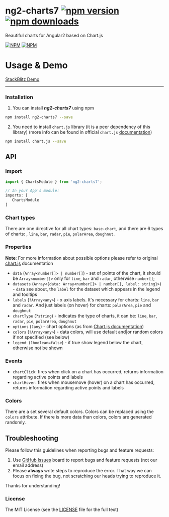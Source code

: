 # ng2-charts7 [![npm version](https://badge.fury.io/js/ng2-charts7.svg)](http://badge.fury.io/js/ng2-charts7) [![npm downloads](https://img.shields.io/npm/dm/ng2-charts7.svg)](https://npmjs.org/ng2-charts7)
Beautiful charts for Angular2 based on Chart.js

[![NPM](https://nodei.co/npm/ng2-charts7.png?downloads=true&downloadRank=true&stars=true)](https://npmjs.org/ng2-charts7)
[![NPM](https://nodei.co/npm-dl/ng2-charts7.png?height=3&months=9)](https://npmjs.org/ng2-charts7)

# Usage & Demo

[StackBlitz Demo](https://stackblitz.com/edit/ng2-charts7-demo)

- - -

### Installation

1. You can install ***ng2-charts7*** using npm

  ```bash
  npm install ng2-charts7 --save
  ```
2. You need to install `chart.js` library (it is a peer dependency of this library) (more info can be found in official `chart.js` [documentation](http://www.chartjs.org/docs/#getting-started))

  ```bash
  npm install chart.js --save
  ```

## API

### Import
```typescript
import { ChartsModule } from 'ng2-charts7';

// In your App's module:
imports: [
   ChartsModule
]
```

### Chart types
There are one directive for all chart types: `base-chart`, and there are 6 types of charts: , `line`, `bar`, `radar`, `pie`, `polarArea`, `doughnut`.

### Properties

**Note**: For more information about possible options please refer to original [chart.js](http://www.chartjs.org/docs) documentation

- `data` (`Array<number[]> | number[]`) -  set of points of the chart, it should be `Array<number[]>` only for `line`, `bar` and `radar`, otherwise `number[]`;
- `datasets` (`Array<{data: Array<number[]> | number[], label: string}>`) - `data` see about, the `label` for the dataset which appears in the legend and tooltips
- `labels` (`?Array<any>`) - x axis labels. It's necessary for charts: `line`, `bar` and `radar`. And just labels (on hover) for charts: `polarArea`, `pie` and `doughnut`
- `chartType` (`?string`) - indicates the type of charts, it can be: `line`, `bar`, `radar`, `pie`, `polarArea`, `doughnut`
- `options` (`?any`) - chart options (as from [Chart.js documentation](http://www.chartjs.org/docs/))
- `colors` (`?Array<any>`) - data colors, will use default and|or random colors if not specified (see below)
- `legend`: (`?boolean=false`) - if true show legend below the chart, otherwise not be shown

### Events

- `chartClick`: fires when click on a chart has occurred, returns information regarding active points and labels
- `chartHover`: fires when mousemove (hover) on a chart has occurred, returns information regarding active points and labels


### Colors

There are a set several default colors. Colors can be replaced using the `colors` attribute. If there is more data than colors, colors are generated randomly.


## Troubleshooting

Please follow this guidelines when reporting bugs and feature requests:

1. Use [GitHub Issues](https://github.com/paviad/ng2-charts7/issues) board to report bugs and feature requests (not our email address)
2. Please **always** write steps to reproduce the error. That way we can focus on fixing the bug, not scratching our heads trying to reproduce it.

Thanks for understanding!

### License

The MIT License (see the [LICENSE](https://github.com/paviad/ng2-charts7/blob/master/LICENSE) file for the full text)
